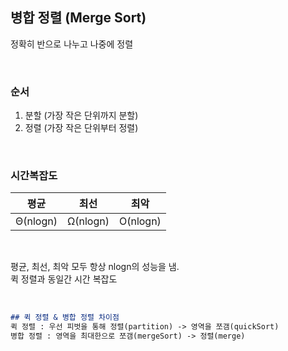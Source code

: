 ## 병합 정렬 (Merge Sort)

정확히 반으로 나누고 나중에 정렬             

<br>

### 순서    

1. 분할 (가장 작은 단위까지 분할)
2. 정렬 (가장 작은 단위부터 정렬)

<br>

### 시간복잡도
        
|   평균   |   최선   |   최악   |
| :------: | :------: | :------: |
| Θ(nlogn) | Ω(nlogn) | O(nlogn) |

<br>

평균, 최선, 최악 모두 항상 nlogn의 성능을 냄.  
퀵 정렬과 동일간 시간 복잡도 

<br>

```md
## 퀵 정렬 & 병합 정렬 차이점
퀵 정렬 : 우선 피벗을 통해 정렬(partition) -> 영역을 쪼갬(quickSort)
병합 정렬 : 영역을 최대한으로 쪼갬(mergeSort) -> 정렬(merge)
```  

